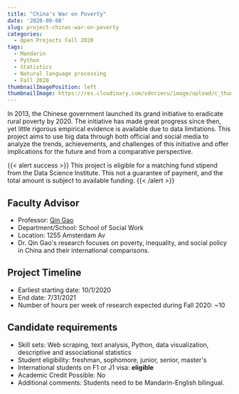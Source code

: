 ```yaml
---
title: "China's War on Poverty"
date: '2020-09-08'
slug: project-chinas-war-on-poverty
categories:
  - Open Projects Fall 2020
tags:
  - Mandarin
  - Python
  - Statistics
  - Natural language processing
  - Fall 2020
thumbnailImagePosition: left
thumbnailImage: https://res.cloudinary.com/vdoriecu/image/upload/c_thumb,g_center,w_200/v1569960946/china_rural_yd8xt8.png
---
```

In 2013, the Chinese government launched its grand initiative to eradicate rural poverty by 2020. The initiative has made great progress since then, yet little rigorous empirical evidence is available due to data limitations. This project aims to use big data through both official and social media to analyze the trends, achievements, and challenges of this initiative and offer implications for the future and from a comparative perspective.

<!--more-->

{{< alert success >}}
This project is eligible for a matching fund stipend from the Data Science Institute. This not a guarantee of payment, and the total amount is subject to available funding.
{{< /alert >}}

## Faculty Advisor
+ Professor: [Qin Gao](https://chinacenter.socialwork.columbia.edu)
+ Department/School: School of Social Work
+ Location: 1255 Amsterdam Av
+ Dr. Qin Gao's research focuses on poverty, inequality, and social policy in China and their international comparisons.

## Project Timeline
+ Earliest starting date: 10/1/2020
+ End date: 7/31/2021
+ Number of hours per week of research expected during Fall 2020: ~10

## Candidate requirements
+ Skill sets: Web scraping, text analysis, Python, data visualization, descriptive and associational statistics
+ Student eligibility: freshman, sophomore, junior, senior, master's
+ International students on F1 or J1 visa: **eligible**
+ Academic Credit Possible: No
+ Additional comments: Students need to be Mandarin-English bilingual.

